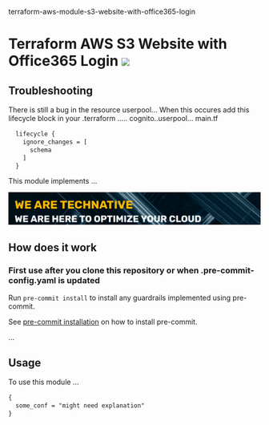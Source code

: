 
terraform-aws-module-s3-website-with-office365-login
# Terraform AWS S3 Website with Office365 Login ![](https://img.shields.io/github/workflow/status/TechNative-B-V/terraform-aws-module-s3-website-with-office365-login/tflint.yaml?style=plastic)

<!-- SHIELDS -->


## Troubleshooting

There is still a bug in the resource userpool... When this occures add this
lifecycle block in your .terraform ..... cognito..userpool... main.tf

```
  lifecycle {
    ignore_changes = [
      schema
    ]
  }
```


This module implements ...

[![](we-are-technative.png)](https://www.technative.nl)

## How does it work

### First use after you clone this repository or when .pre-commit-config.yaml is updated

Run `pre-commit install` to install any guardrails implemented using pre-commit.

See [pre-commit installation](https://pre-commit.com/#install) on how to install pre-commit.

...

## Usage

To use this module ...

```hcl
{
  some_conf = "might need explanation"
}
```

<!-- BEGIN_TF_DOCS -->
<!-- END_TF_DOCS -->
